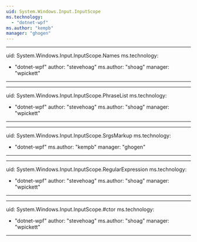 ```yaml
---
uid: System.Windows.Input.InputScope
ms.technology: 
  - "dotnet-wpf"
ms.author: "kempb"
manager: "ghogen"
---
```


---
uid: System.Windows.Input.InputScope.Names
ms.technology: 
  - "dotnet-wpf"
author: "stevehoag"
ms.author: "shoag"
manager: "wpickett"
---

---
uid: System.Windows.Input.InputScope.PhraseList
ms.technology: 
  - "dotnet-wpf"
author: "stevehoag"
ms.author: "shoag"
manager: "wpickett"
---

---
uid: System.Windows.Input.InputScope.SrgsMarkup
ms.technology: 
  - "dotnet-wpf"
ms.author: "kempb"
manager: "ghogen"
---

---
uid: System.Windows.Input.InputScope.RegularExpression
ms.technology: 
  - "dotnet-wpf"
author: "stevehoag"
ms.author: "shoag"
manager: "wpickett"
---

---
uid: System.Windows.Input.InputScope.#ctor
ms.technology: 
  - "dotnet-wpf"
author: "stevehoag"
ms.author: "shoag"
manager: "wpickett"
---
